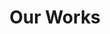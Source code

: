 ---
title: Our Works
works: [
  {
    id: 1,
    title: Fidisys Invoice,
    description: "Lorem ipsum dolor sit amet, consectetur adipiscing elit. Et, venenatis sit urna, purus non egestas. Turpis condimentum convallis donec est ut nisi urna, nec.",
    link: /,
    image: ../assets/invoice_works.png
  },
  {
    id: 2,
    title: Needsmart,
    description: "Lorem ipsum dolor sit amet, consectetur adipiscing elit. Et, venenatis sit urna, purus non egestas. Turpis condimentum convallis donec est ut nisi urna, nec.",
    link: /,
    image: ../assets/needsmart_works.png
  },
  {
    id: 3,
    title: ContentConcepts,
    description: "Lorem ipsum dolor sit amet, consectetur adipiscing elit. Et, venenatis sit urna, purus non egestas. Turpis condimentum convallis donec est ut nisi urna, nec.",
    link: /,
    image: ../assets/cc_works.png
  },
  {
    id: 4,
    title: EatOut,
    description: "Lorem ipsum dolor sit amet, consectetur adipiscing elit. Et, venenatis sit urna, purus non egestas. Turpis condimentum convallis donec est ut nisi urna, nec.",
    link: /,
    image: ../assets/eatout_works.png
  },
]
---